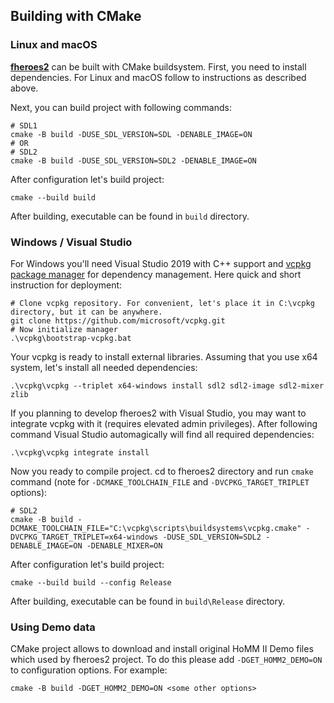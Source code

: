 Building with CMake
--------------------------------
### Linux and macOS

[**fheroes2**](README.md) can be built with CMake buildsystem. First, you need to install dependencies. For Linux and macOS follow to instructions as described above.

Next, you can build project with following commands:

```shell
# SDL1
cmake -B build -DUSE_SDL_VERSION=SDL -DENABLE_IMAGE=ON
# OR
# SDL2
cmake -B build -DUSE_SDL_VERSION=SDL2 -DENABLE_IMAGE=ON
```

After configuration let's build project:

```shell
cmake --build build
```

After building, executable can be found in `build` directory.

### Windows / Visual Studio

For Windows you'll need Visual Studio 2019 with C++ support and [vcpkg package manager](https://vcpkg.readthedocs.io/en/latest/) for dependency management.
Here quick and short instruction for deployment:

```shell
# Clone vcpkg repository. For convenient, let's place it in C:\vcpkg directory, but it can be anywhere.
git clone https://github.com/microsoft/vcpkg.git
# Now initialize manager
.\vcpkg\bootstrap-vcpkg.bat
```

Your vcpkg is ready to install external libraries. Assuming that you use x64 system, let's install all needed dependencies:

```shell
.\vcpkg\vcpkg --triplet x64-windows install sdl2 sdl2-image sdl2-mixer zlib
```

If you planning to develop fheroes2 with Visual Studio, you may want to integrate vcpkg with it (requires elevated admin privileges).
After following command Visual Studio automagically will find all required dependencies:

```shell
.\vcpkg\vcpkg integrate install
```

Now you ready to compile project. cd to fheroes2 directory and run `cmake` command (note for `-DCMAKE_TOOLCHAIN_FILE` and `-DVCPKG_TARGET_TRIPLET` options):

```shell
# SDL2
cmake -B build -DCMAKE_TOOLCHAIN_FILE="C:\vcpkg\scripts\buildsystems\vcpkg.cmake" -DVCPKG_TARGET_TRIPLET=x64-windows -DUSE_SDL_VERSION=SDL2 -DENABLE_IMAGE=ON -DENABLE_MIXER=ON
```

After configuration let's build project:

```shell
cmake --build build --config Release
```

After building, executable can be found in `build\Release` directory.

### Using Demo data

CMake project allows to download and install original HoMM II Demo files which used by fheroes2 project.
To do this please add `-DGET_HOMM2_DEMO=ON` to configuration options. For example:

```shell
cmake -B build -DGET_HOMM2_DEMO=ON <some other options>
```

